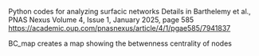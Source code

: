 Python codes for analyzing surfacic networks 
Details in Barthelemy et al., PNAS Nexus Volume 4, Issue 1, January 2025, page 585
https://academic.oup.com/pnasnexus/article/4/1/pgae585/7941837

BC_map creates a map showing the betwenness centrality of nodes 

